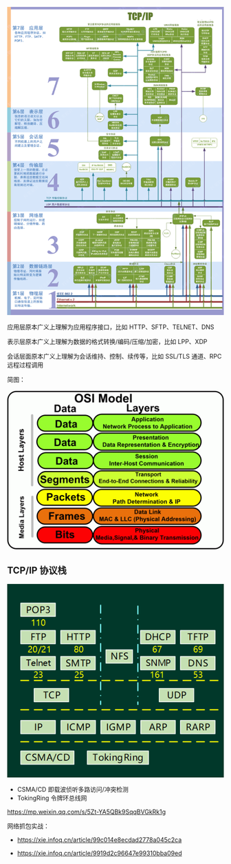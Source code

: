 ![img](.assets/OSI7层模型.png)

应用层原本广义上理解为应用程序接口，比如 HTTP、SFTP、TELNET、DNS

表示层原本广义上理解为数据的格式转换/编码/压缩/加密，比如 LPP、XDP

会话层面原本广义上理解为会话维持、控制、续传等，比如 SSL/TLS 通道、RPC 远程过程调用

简图：

![img](.assets/osi-model-1-1024x754.gif)

## TCP/IP 协议栈

![img](.assets/%E7%BD%91%E7%BB%9C%E5%88%86%E5%B1%82%E6%A8%A1%E5%9E%8B/ce101dfabef4435bb23ccaf105270830_.png)

- CSMA/CD 即载波侦听多路访问/冲突检测
- TokingRing 令牌环总线网

<https://mp.weixin.qq.com/s/5Zt-YA5QBk9SqqBVGkRk1g>

网络抓包实战：

- <https://xie.infoq.cn/article/99c014e8ecdad2778a045c2ca>

- https://xie.infoq.cn/article/9919d2c96647e99310bba09ed

